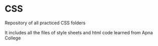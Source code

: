 # CSS
Repository of all practiced CSS folders

It includes all the files of style sheets and html code learned from Apna College
